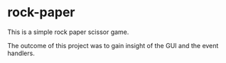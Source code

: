 # rock-paper

This is a simple rock paper scissor game.

The outcome of this project was to gain insight of the GUI and the event handlers. 